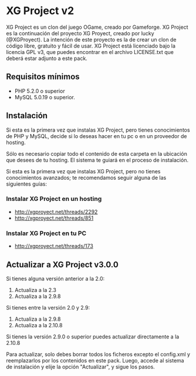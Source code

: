 # XG Project v2 #

XG Project es un clon del juego OGame, creado por Gameforge. XG Project es la continuación del proyecto XG Proyect, creado por lucky (@XGProyect). La intención de este proyecto es la de crear un clon de código libre, gratuito y fácil de usar. XG Project está licenciado bajo la licencia GPL v3, que puedes encontrar en el archivo LICENSE.txt que deberá estar adjunto a este pack.

## Requisitos mínimos ##

* PHP 5.2.0 o superior
* MySQL 5.0.19 o superior.

## Instalación ##

Si esta es la primera vez que instalas XG Project, pero tienes conocimientos de PHP y MySQL, decide si lo deseas hacer en tu pc o en un proveedor de hosting.

Sólo es necesario copiar todo el contenido de esta carpeta en la ubicación que desees de tu hosting. El sistema te guiará en el proceso de instalación.

Si esta es la primera vez que instalas XG Project, pero no tienes conocimientos avanzados; te recomendamos seguir alguna de las siguientes guías:

### Instalar XG Project en un hosting ###

* http://xgproyect.net/threads/2292
* http://xgproyect.net/threads/851

### Instalar XG Project en tu PC ###

* http://xgproyect.net/threads/173

## Actualizar a XG Project v3.0.0

Si tienes alguna versión anterior a la 2.0:

1. Actualiza a la 2.3
2. Actualiza a la 2.9.8


Si tienes entre la versión 2.0 y 2.9:

1. Actualiza a la 2.9.8
2. Actualiza a la 2.10.8

Si tienes la versión 2.9.0 o superior puedes actualizar directamente a la 2.10.8

Para actualizar, solo debes borrar todos los ficheros excepto el config.xml y reemplazarlos por los contenidos en este pack. Luego, accede al sistema de instalación y elije la opción "Actualizar", y sigue los pasos.